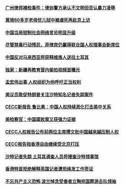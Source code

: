 #### [广州律师裸检事件：律协警方承认不文明但否认暴力凌辱](../pages/z_yyqerqvo/4612208.md?t=10132134) 

#### [黄琦80多岁老母忧儿狱中被虐死再赴京上访](../pages/z_yyqerqvo/4612077.md?t=10132134) 

#### [中国当局钳制社会网络言论明显升级](../pages/z_yyqerqvo/4612053.md?t=10132134) 

#### [尽管禁毒行动残忍，菲律宾仍赢得联合国人权理事会新席位 ](../pages/z_yyqerqvo/4611577.md?t=10132134) 

#### [中国反对马来西亚将获释维族人送往土耳其](../pages/z_yyqerqvo/4610714.md?t=10132134) 

#### [独家：新疆再教育营内偷拍视频首曝光](../pages/z_yyqerqvo/4610374.md?t=10132134) 

#### [孟宏伟出事  人权组织为他呼吁正当权利](../pages/z_yyqerqvo/4609886.md?t=10132134) 

#### [美议员敦促特朗普关注沙特知名记者失踪案件](../pages/z_yyqerqvo/4609431.md?t=10132134) 

#### [CECC新报告  鲁比奥：中国人权持续恶化打击美中关系 ](../pages/z_yyqerqvo/4608183.md?t=10132134) 

#### [美检察官：中国腐败案又获强力证据](../pages/z_yyqerqvo/4608157.md?t=10132134) 

#### [CECC人权报告公布前两位主席撰文批中国越来越压制人权](../pages/z_yyqerqvo/4607503.md?t=10132134) 

#### [CECC报告指香港自由继续受北京打压](../pages/z_yyqerqvo/4607469.md?t=10132134) 

#### [沙特记者失踪  土耳其调查人员将搜查沙特领事馆](../pages/z_yyqerqvo/4606610.md?t=10132134) 

#### [香港特首拒绝解释英国记者遭拒续发工作签证](../pages/z_yyqerqvo/4605635.md?t=10132134) 

#### [不忘共产主义恐怖 波兰悼念受害者立陶宛国葬游击队领袖](../pages/z_yyqerqvo/4604414.md?t=10132134) 

